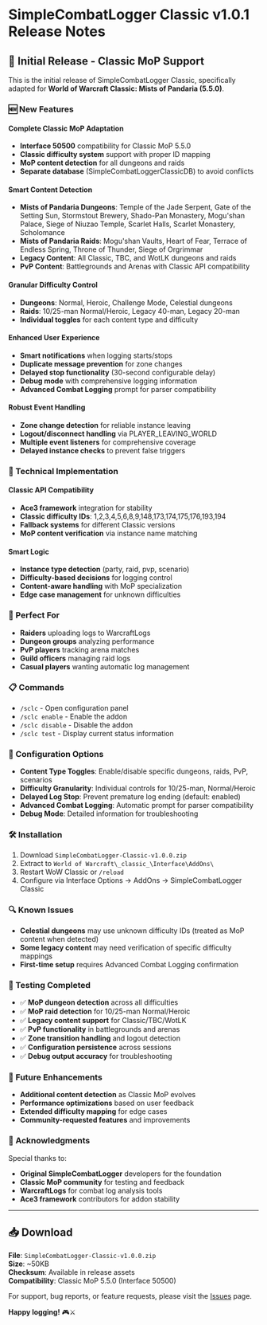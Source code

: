 # SimpleCombatLogger Classic v1.0.1 Release Notes

## 🎉 Initial Release - Classic MoP Support

This is the initial release of SimpleCombatLogger Classic, specifically adapted for **World of Warcraft Classic: Mists of Pandaria (5.5.0)**.

### 🆕 New Features

#### **Complete Classic MoP Adaptation**
- **Interface 50500** compatibility for Classic MoP 5.5.0
- **Classic difficulty system** support with proper ID mapping
- **MoP content detection** for all dungeons and raids
- **Separate database** (SimpleCombatLoggerClassicDB) to avoid conflicts

#### **Smart Content Detection**
- **Mists of Pandaria Dungeons**: Temple of the Jade Serpent, Gate of the Setting Sun, Stormstout Brewery, Shado-Pan Monastery, Mogu'shan Palace, Siege of Niuzao Temple, Scarlet Halls, Scarlet Monastery, Scholomance
- **Mists of Pandaria Raids**: Mogu'shan Vaults, Heart of Fear, Terrace of Endless Spring, Throne of Thunder, Siege of Orgrimmar
- **Legacy Content**: All Classic, TBC, and WotLK dungeons and raids
- **PvP Content**: Battlegrounds and Arenas with Classic API compatibility

#### **Granular Difficulty Control**
- **Dungeons**: Normal, Heroic, Challenge Mode, Celestial dungeons
- **Raids**: 10/25-man Normal/Heroic, Legacy 40-man, Legacy 20-man
- **Individual toggles** for each content type and difficulty

#### **Enhanced User Experience**
- **Smart notifications** when logging starts/stops
- **Duplicate message prevention** for zone changes
- **Delayed stop functionality** (30-second configurable delay)
- **Debug mode** with comprehensive logging information
- **Advanced Combat Logging** prompt for parser compatibility

#### **Robust Event Handling**
- **Zone change detection** for reliable instance leaving
- **Logout/disconnect handling** via PLAYER_LEAVING_WORLD
- **Multiple event listeners** for comprehensive coverage
- **Delayed instance checks** to prevent false triggers

### 🔧 Technical Implementation

#### **Classic API Compatibility**
- **Ace3 framework** integration for stability
- **Classic difficulty IDs**: 1,2,3,4,5,6,8,9,148,173,174,175,176,193,194
- **Fallback systems** for different Classic versions
- **MoP content verification** via instance name matching

#### **Smart Logic**
- **Instance type detection** (party, raid, pvp, scenario)
- **Difficulty-based decisions** for logging control
- **Content-aware handling** with MoP specialization
- **Edge case management** for unknown difficulties

### 🎯 Perfect For

- **Raiders** uploading logs to WarcraftLogs
- **Dungeon groups** analyzing performance
- **PvP players** tracking arena matches
- **Guild officers** managing raid logs
- **Casual players** wanting automatic log management

### 📋 Commands

- `/sclc` - Open configuration panel
- `/sclc enable` - Enable the addon  
- `/sclc disable` - Disable the addon
- `/sclc test` - Display current status information

### 🔄 Configuration Options

- **Content Type Toggles**: Enable/disable specific dungeons, raids, PvP, scenarios
- **Difficulty Granularity**: Individual controls for 10/25-man, Normal/Heroic
- **Delayed Log Stop**: Prevent premature log ending (default: enabled)
- **Advanced Combat Logging**: Automatic prompt for parser compatibility
- **Debug Mode**: Detailed information for troubleshooting

### 🛠️ Installation

1. Download `SimpleCombatLogger-Classic-v1.0.0.zip`
2. Extract to `World of Warcraft\_classic_\Interface\AddOns\`
3. Restart WoW Classic or `/reload`
4. Configure via Interface Options → AddOns → SimpleCombatLogger Classic

### 🔍 Known Issues

- **Celestial dungeons** may use unknown difficulty IDs (treated as MoP content when detected)
- **Some legacy content** may need verification of specific difficulty mappings
- **First-time setup** requires Advanced Combat Logging confirmation

### 🧪 Testing Completed

- ✅ **MoP dungeon detection** across all difficulties
- ✅ **MoP raid detection** for 10/25-man Normal/Heroic
- ✅ **Legacy content support** for Classic/TBC/WotLK
- ✅ **PvP functionality** in battlegrounds and arenas
- ✅ **Zone transition handling** and logout detection
- ✅ **Configuration persistence** across sessions
- ✅ **Debug output accuracy** for troubleshooting

### 📝 Future Enhancements

- **Additional content detection** as Classic MoP evolves
- **Performance optimizations** based on user feedback
- **Extended difficulty mapping** for edge cases
- **Community-requested features** and improvements

### 🙏 Acknowledgments

Special thanks to:
- **Original SimpleCombatLogger** developers for the foundation
- **Classic MoP community** for testing and feedback
- **WarcraftLogs** for combat log analysis tools
- **Ace3 framework** contributors for addon stability

---

## 📥 Download

**File**: `SimpleCombatLogger-Classic-v1.0.0.zip`  
**Size**: ~50KB  
**Checksum**: Available in release assets  
**Compatibility**: Classic MoP 5.5.0 (Interface 50500)

For support, bug reports, or feature requests, please visit the [Issues](../../issues) page.

**Happy logging!** 🎮⚔️
